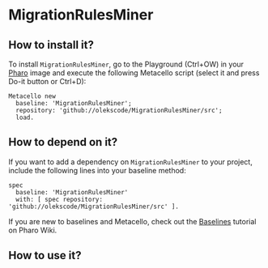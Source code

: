 # MigrationRulesMiner

## How to install it?

To install `MigrationRulesMiner`, go to the Playground (Ctrl+OW) in your [Pharo](https://pharo.org/) image and execute the following Metacello script (select it and press Do-it button or Ctrl+D):

```Smalltalk
Metacello new
  baseline: 'MigrationRulesMiner';
  repository: 'github://olekscode/MigrationRulesMiner/src';
  load.
```

## How to depend on it?

If you want to add a dependency on `MigrationRulesMiner` to your project, include the following lines into your baseline method:

```Smalltalk
spec
  baseline: 'MigrationRulesMiner'
  with: [ spec repository: 'github://olekscode/MigrationRulesMiner/src' ].
```

If you are new to baselines and Metacello, check out the [Baselines](https://github.com/pharo-open-documentation/pharo-wiki/blob/master/General/Baselines.md) tutorial on Pharo Wiki.

## How to use it?
